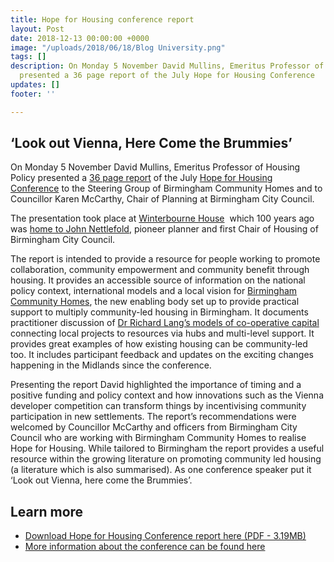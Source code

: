 ```yaml
---
title: Hope for Housing conference report
layout: Post
date: 2018-12-13 00:00:00 +0000
image: "/uploads/2018/06/18/Blog University.png"
tags: []
description: On Monday 5 November David Mullins, Emeritus Professor of Housing Policy
  presented a 36 page report of the July Hope for Housing Conference
updates: []
footer: ''

---
```

## **‘Look out Vienna, Here Come the Brummies’**

On Monday 5 November David Mullins, Emeritus Professor of Housing Policy presented a [36 page report](https://www.birmingham.ac.uk/Documents/college-social-sciences/social-policy/HCRN/hope-for-housing-conference/hrc-report-06-11-18.pdf "hrc-report-06-11-18") of the July [Hope for Housing Conference](https://www.birmingham.ac.uk/schools/social-policy/news/2018/07/hope-for-housing-conference.aspx "Hope for Housing conference - a recap") to the Steering Group of Birmingham Community Homes and to Councillor Karen McCarthy, Chair of Planning at Birmingham City Council.

The presentation took place at [Winterbourne House](https://www.winterbourne.org.uk/ "Winterbourne House")  which 100 years ago was [home to John Nettlefold](http://www.blueplaqueplaces.co.uk/john-sutton-nettlefold-blue-plaque-in-birmingham-7367#.W-CEi2h-o2w), pioneer planner and first Chair of Housing of Birmingham City Council.

The report is intended to provide a resource for people working to promote collaboration, community empowerment and community benefit through housing. It provides an accessible source of information on the national policy context, international models and a local vision for [Birmingham Community Homes](https://www.birminghamcommunityhomes.com/ "https://www.birminghamcommunityhomes.com/"), the new enabling body set up to provide practical support to multiply community-led housing in Birmingham. It documents practitioner discussion of [Dr Richard Lang’s models of co-operative capital](https://www.birmingham.ac.uk/schools/social-policy/departments/social-policy-sociology-criminology/research/projects/2015/cooperative-and-community-led-housing.aspx)  connecting local projects to resources via hubs and multi-level support. It provides great examples of how existing housing can be community-led too. It includes participant feedback and updates on the exciting changes happening in the Midlands since the conference.

Presenting the report David highlighted the importance of timing and a positive funding and policy context and how innovations such as the Vienna developer competition can transform things by incentivising community participation in new settlements. The report’s recommendations were welcomed by Councillor McCarthy and officers from Birmingham City Council who are working with Birmingham Community Homes to realise Hope for Housing. While tailored to Birmingham the report provides a useful resource within the growing literature on promoting community led housing (a literature which is also summarised). As one conference speaker put it ‘Look out Vienna, here come the Brummies’.

## Learn more

* [Download Hope for Housing Conference report here (PDF - 3.19MB)](https://www.birmingham.ac.uk/Documents/college-social-sciences/social-policy/HCRN/hope-for-housing-conference/hrc-report-06-11-18.pdf "hrc-report-06-11-18")
* [More information about the conference can be found here](https://www.birmingham.ac.uk/schools/social-policy/news/2018/07/hope-for-housing-conference.aspx "Hope for Housing conference - a recap")